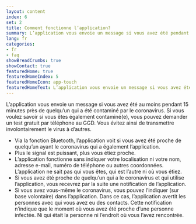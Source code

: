 ```yaml
---
layout: content
index: 6
set: 2
title: Comment fonctionne l’application?
summary: L’application vous envoie un message si vous avez été pendant un certain temps proche de quelqu’un qui a le coronavirus.
lang: fr
categories:
- fr
- faq
showBreadCrumbs: true
showContact: true
featuredHome: true
featuredHomeIndex: 5
featuredHomeIcon: app-touch
featuredHomeText: L’application vous envoie un message si vous avez été pendant un certain temps proche de quelqu’un qui a le coronavirus.
---
```


L’application vous envoie un message si vous avez été au moins pendant 15 minutes près de quelqu’un qui a été contaminé par le coronavirus. Si vous voulez savoir si vous êtes également contaminé(e), vous pouvez demander un test gratuit par téléphone au GGD. Vous évitez ainsi de transmettre involontairement le virus à d’autres.
* Via la fonction Bluetooth, l’application voit si vous avez été proche de quelqu’un ayant le coronavirus qui a également l’application.
* Plus le signal est puissant, plus vous étiez proche. 
* L’application fonctionne sans indiquer votre localisation ni votre nom, adresse e-mail, numéro de téléphone ou autres coordonnées. L’application ne sait pas qui vous êtes, qui est l’autre ni où vous étiez. 
* Si vous avez été proche de quelqu’un  qui a le coronavirus et qui utilise l’application, vous recevrez par la suite une notification de l’application.
* Si vous avez vous-même le coronavirus, vous pouvez l’indiquer (sur base volontaire) dans l’application. Dans ce cas, l’application avertit les personnes avec qui vous avez eu des contacts. Cette notification n’indique que le moment où vous avez été proche d’une personne infectée. Ni qui était la personne ni l’endroit où vous l’avez rencontrée.

